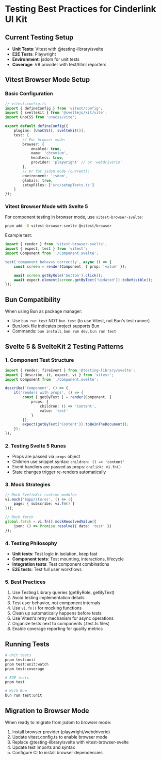 # Testing Best Practices for Cinderlink UI Kit

## Current Testing Setup

- **Unit Tests**: Vitest with @testing-library/svelte
- **E2E Tests**: Playwright
- **Environment**: jsdom for unit tests
- **Coverage**: V8 provider with text/html reporters

## Vitest Browser Mode Setup

### Basic Configuration

```typescript
// vitest.config.ts
import { defineConfig } from 'vitest/config';
import { sveltekit } from '@sveltejs/kit/vite';
import UnoCSS from 'unocss/vite';

export default defineConfig({
	plugins: [UnoCSS(), sveltekit()],
	test: {
		// For browser mode:
		browser: {
			enabled: true,
			name: 'chromium',
			headless: true,
			provider: 'playwright' // or 'webdriverio'
		},
		// Or for jsdom mode (current):
		environment: 'jsdom',
		globals: true,
		setupFiles: ['src/setupTests.ts']
	}
});
```

### Vitest Browser Mode with Svelte 5

For component testing in browser mode, use `vitest-browser-svelte`:

```bash
pnpm add -D vitest-browser-svelte @vitest/browser
```

Example test:

```typescript
import { render } from 'vitest-browser-svelte';
import { expect, test } from 'vitest';
import Component from './Component.svelte';

test('component behaves correctly', async () => {
	const screen = render(Component, { prop: 'value' });

	await screen.getByRole('button').click();
	await expect.element(screen.getByText('Updated')).toBeVisible();
});
```

## Bun Compatibility

When using Bun as package manager:

- Use `bun run test` NOT `bun test` (to use Vitest, not Bun's test runner)
- Bun.lock file indicates project supports Bun
- Commands: `bun install`, `bun run dev`, `bun run test`

## Svelte 5 & SvelteKit 2 Testing Patterns

### 1. Component Test Structure

```typescript
import { render, fireEvent } from '@testing-library/svelte';
import { describe, it, expect, vi } from 'vitest';
import Component from './Component.svelte';

describe('Component', () => {
	it('renders with props', () => {
		const { getByText } = render(Component, {
			props: {
				children: () => 'Content',
				value: 'test'
			}
		});
		expect(getByText('Content')).toBeInTheDocument();
	});
});
```

### 2. Testing Svelte 5 Runes

- Props are passed via `props` object
- Children use snippet syntax: `children: () => 'content'`
- Event handlers are passed as props: `onclick: vi.fn()`
- State changes trigger re-renders automatically

### 3. Mock Strategies

```typescript
// Mock SvelteKit runtime modules
vi.mock('$app/stores', () => ({
	page: { subscribe: vi.fn() }
}));

// Mock fetch
global.fetch = vi.fn().mockResolvedValue({
	json: () => Promise.resolve({ data: 'test' })
});
```

### 4. Testing Philosophy

- **Unit tests**: Test logic in isolation, keep fast
- **Component tests**: Test mounting, interactions, lifecycle
- **Integration tests**: Test component combinations
- **E2E tests**: Test full user workflows

### 5. Best Practices

1. Use Testing Library queries (getByRole, getByText)
2. Avoid testing implementation details
3. Test user behavior, not component internals
4. Use `vi.fn()` for mocking functions
5. Clean up automatically happens before tests
6. Use Vitest's retry mechanism for async operations
7. Organize tests next to components (.test.ts files)
8. Enable coverage reporting for quality metrics

## Running Tests

```bash
# Unit tests
pnpm test:unit
pnpm test:unit:watch
pnpm test:coverage

# E2E tests
pnpm test

# With Bun
bun run test:unit
```

## Migration to Browser Mode

When ready to migrate from jsdom to browser mode:

1. Install browser provider (playwright/webdriverio)
2. Update vitest.config.ts to enable browser mode
3. Replace @testing-library/svelte with vitest-browser-svelte
4. Update test imports and syntax
5. Configure CI to install browser dependencies
